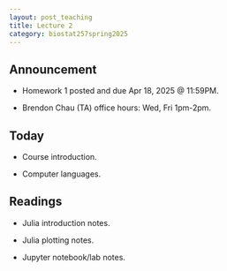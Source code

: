 ```yaml
---
layout: post_teaching
title: Lecture 2
category: biostat257spring2025
---
```


## Announcement

* Homework 1 posted and due Apr 18, 2025 @ 11:59PM.

* Brendon Chau (TA) office hours: Wed, Fri 1pm-2pm. 

## Today

* Course introduction.

* Computer languages.

## Readings

* Julia introduction notes.

* Julia plotting notes.

* Jupyter notebook/lab notes.
